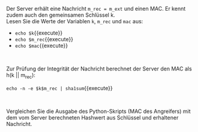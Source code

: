 Der Server erhält eine Nachricht `m_rec = m_ext` und einen MAC. Er kennt zudem auch den gemeinsamen Schlüssel k.<br>
Lesen Sie die Werte der Variablen  `k`, `m_rec` und `mac` aus:
- `echo $k`{{execute}}
- `echo $m_rec`{{execute}}
- `echo $mac`{{execute}}

<br>

Zur Prüfung der Integrität der Nachricht berechnet der Server den MAC als <br>
h(k || m<sub>rec</sub>):<br>

`echo -n -e $k$m_rec | sha1sum`{{execute}}

<br>

Vergleichen Sie die Ausgabe des Python-Skripts (MAC des Angreifers) mit dem vom Server berechneten Hashwert aus Schlüssel und erhaltener Nachricht.

<br>
